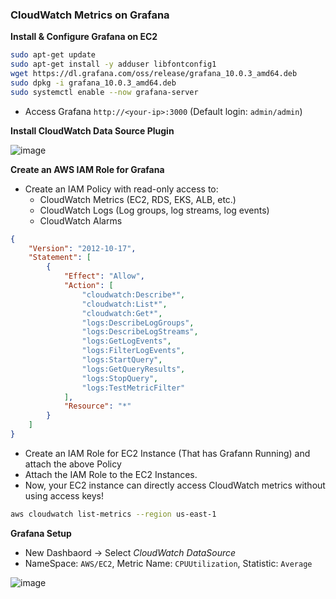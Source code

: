 ### CloudWatch Metrics on Grafana ###

**Install & Configure Grafana on EC2**
```bash
sudo apt-get update
sudo apt-get install -y adduser libfontconfig1
wget https://dl.grafana.com/oss/release/grafana_10.0.3_amd64.deb
sudo dpkg -i grafana_10.0.3_amd64.deb
sudo systemctl enable --now grafana-server
```
- Access Grafana `http://<your-ip>:3000` (Default login: `admin/admin`)

**Install CloudWatch Data Source Plugin**

![image](https://github.com/user-attachments/assets/0354c6f4-adca-4f11-abaa-430cfc259251)

**Create an AWS IAM Role for Grafana**
- Create an IAM Policy with read-only access to:
  - CloudWatch Metrics (EC2, RDS, EKS, ALB, etc.)
  - CloudWatch Logs (Log groups, log streams, log events)
  - CloudWatch Alarms

```json
{
    "Version": "2012-10-17",
    "Statement": [
        {
            "Effect": "Allow",
            "Action": [
                "cloudwatch:Describe*",
                "cloudwatch:List*",
                "cloudwatch:Get*",
                "logs:DescribeLogGroups",
                "logs:DescribeLogStreams",
                "logs:GetLogEvents",
                "logs:FilterLogEvents",
                "logs:StartQuery",
                "logs:GetQueryResults",
                "logs:StopQuery",
                "logs:TestMetricFilter"
            ],
            "Resource": "*"
        }
    ]
}
```

- Create an IAM Role for EC2 Instance (That has Grafann Running) and attach the above Policy
- Attach the IAM Role to the EC2 Instances.
- Now, your EC2 instance can directly access CloudWatch metrics without using access keys!
```bash
aws cloudwatch list-metrics --region us-east-1
```

**Grafana Setup**
- New Dashbaord -> Select *CloudWatch DataSource*
- NameSpace: `AWS/EC2`, Metric Name: `CPUUtilization`, Statistic: `Average`

![image](https://github.com/user-attachments/assets/c3fd6df6-578c-4aa1-9184-64ff6dece589)


